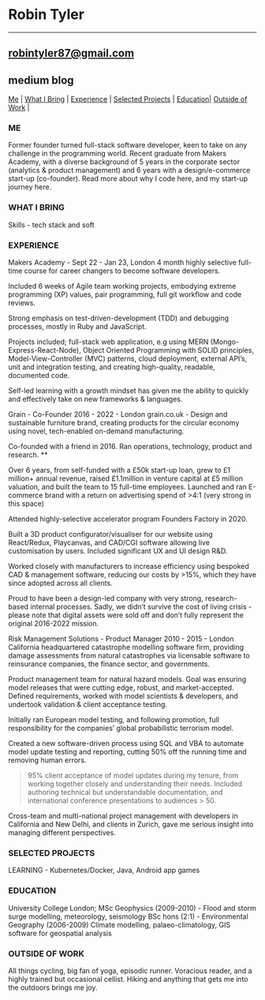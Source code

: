 # Robin Tyler
***
## robintyler87@gmail.com 
## medium blog

[Me](#me) |  [What I Bring](#whatibring) | [Experience](#experience) |  [Selected Projects](#selectedprojects) | [Education](#education)| [Outside of Work](#outsideofwork) |

### <a name="me">ME</a>

Former founder turned full-stack software developer, keen to take on any challenge in the programming world. Recent graduate from Makers Academy, with a diverse background of 5 years in the corporate sector (analytics & product management) and 6 years with a design/e-commerce start-up (co-founder). Read more about why I code here, and my start-up journey here.



### <a name="whatibring">WHAT I BRING</a>
Skills - tech stack and soft



### <a name="experience">EXPERIENCE</a>

Makers Academy - Sept 22 - Jan 23, London
4 month highly selective full-time course for career changers to become software developers.

Included 6 weeks of Agile team working projects, embodying extreme programming (XP) values, pair programming, full git workflow and code reviews.

Strong emphasis on test-driven-development (TDD) and debugging processes, mostly in Ruby and JavaScript.

Projects included; full-stack web application, e.g using MERN (Mongo-Express-React-Node), Object Oriented Programming with SOLID principles, Model-View-Controller (MVC) patterns, cloud deployment, external API’s, unit and integration testing, and creating high-quality, readable, documented code.

Self-led learning with a growth mindset has given me the ability to quickly and effectively take on new frameworks & languages.


Grain - Co-Founder 2016 - 2022 - London
grain.co.uk - Design and sustainable furniture brand, creating products for the circular economy using novel, tech-enabled on-demand manufacturing.

Co-founded with a friend in 2016. Ran operations, technology, product and research. **

Over 6 years, from self-funded with a £50k start-up loan, grew to £1 million+ annual revenue, raised £1.1million in venture capital at £5 million valuation, and built the team to 15 full-time employees. Launched and ran E-commerce brand with a return on advertising spend of >4:1 (very strong in this space)

Attended highly-selective accelerator program Founders Factory in 2020.

Built a 3D product configurator/visualiser for our website using React/Redux, Playcanvas, and CAD/CGI software allowing live customisation by users. Included significant UX and UI design R&D.

Worked closely with manufacturers to increase efficiency using bespoked CAD & management software, reducing our costs by >15%, which they have since adopted across all clients.



Proud to have been a design-led company with very strong, research-based internal processes. Sadly, we didn’t survive the cost of living crisis - please note that digital assets were sold off and don’t fully represent the original 2016-2022 mission.

Risk Management Solutions - Product Manager 2010 - 2015 - London
California headquartered catastrophe modelling software firm, providing damage assessments from natural catastrophes via licensable software to reinsurance companies, the finance sector, and governments.

Product management team for natural hazard models. Goal was ensuring model releases that were cutting edge, robust, and market-accepted.  Defined requirements, worked with model scientists & developers, and undertook validation & client acceptance testing.

Initially ran European model testing, and following promotion, full responsibility for the companies’ global probabilistic terrorism model.

Created a new software-driven process using SQL and VBA to automate model update testing and reporting, cutting 50% off the running time and removing human errors. 

>95% client acceptance of model updates during my tenure, from working together closely and understanding their needs. Included authoring technical but understandable documentation, and international conference presentations to audiences > 50.

Cross-team and multi-national project management with developers in California and New Delhi, and clients in Zurich, gave me serious insight into managing different perspectives. 

### <a name="selectedprojects">SELECTED PROJECTS</a>
LEARNING - Kubernetes/Docker, Java, Android app games



### <a name="education">EDUCATION</a>

University College London;
MSc Geophysics (2009-2010) - Flood and storm surge modelling, meteorology, seismology
BSc hons (2:1) - Environmental Geography (2006-2009) Climate modelling, palaeo-climatology, GIS software for geospatial analysis 

### <a name="outsideofwork">OUTSIDE OF WORK</a> 
All things cycling, big fan of yoga, episodic runner. Voracious reader, and a highly trained but occasional cellist. Hiking and anything that gets me into the outdoors brings me joy.

